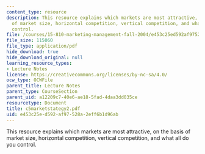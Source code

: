 ```yaml
---
content_type: resource
description: This resource explains which markets are most attractive, on the basis
  of market size, horizontal competition, vertical competition, and what all do you
  control.
file: /courses/15-810-marketing-management-fall-2004/e453c25ed592af97528a2eff6b1d96ab_c5marketstategy2.pdf
file_size: 115060
file_type: application/pdf
hide_download: true
hide_download_original: null
learning_resource_types:
- Lecture Notes
license: https://creativecommons.org/licenses/by-nc-sa/4.0/
ocw_type: OCWFile
parent_title: Lecture Notes
parent_type: CourseSection
parent_uid: a12209c7-40e6-ae18-5fad-4daa3dd035ce
resourcetype: Document
title: c5marketstategy2.pdf
uid: e453c25e-d592-af97-528a-2eff6b1d96ab
---
```

This resource explains which markets are most attractive, on the basis of market size, horizontal competition, vertical competition, and what all do you control.